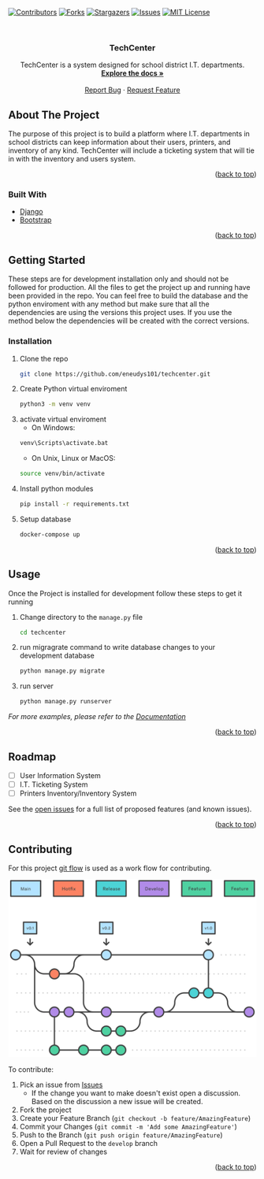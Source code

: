 <div id="top"></div>

[![Contributors][contributors-shield]][contributors-url]
[![Forks][forks-shield]][forks-url]
[![Stargazers][stars-shield]][stars-url]
[![Issues][issues-shield]][issues-url]
[![MIT License][license-shield]][license-url]

<br />
<div align="center">

<h3 align="center">TechCenter</h3>

  <p align="center">
    TechCenter is a system designed for school district I.T. departments.
    <br />
    <a href="https://github.com/eneudys101/techcenter-2.0"><strong>Explore the docs »</strong></a>
    <br />
    <br />
    <a href="https://github.com/eneudys101/techcenter-2.0/issues">Report Bug</a>
    ·
    <a href="https://github.com/eneudys101/techcenter-2.0/issues">Request Feature</a>
  </p>
</div>


<!-- ABOUT THE PROJECT -->
## About The Project

The purpose of this project is to build a platform where I.T. departments in school districts can keep information about their users, printers, and inventory of any kind. TechCenter will include a ticketing system that will tie in with the inventory and users system.

<p align="right">(<a href="#top">back to top</a>)</p>



### Built With

* [Django](https://www.djangoproject.com)
* [Bootstrap](https://getbootstrap.com)

<p align="right">(<a href="#top">back to top</a>)</p>



<!-- GETTING STARTED -->
## Getting Started
These steps are for development installation only and should not be followed for production.
All the files to get the project up and running have been provided in the repo. You can feel free to build the database and the python enviroment with any method but make sure that all the dependencies are using the versions this project uses. If you use the method below the dependencies will be created with the correct versions.

### Installation

1. Clone the repo
   ```sh
   git clone https://github.com/eneudys101/techcenter.git
   ```
2. Create Python virtual enviroment 
   ```sh
   python3 -m venv venv
   ```
3. activate virtual enviroment 
   - On Windows:
   ```sh
   venv\Scripts\activate.bat
   ```
   - On Unix, Linux or MacOS:
   ```sh
   source venv/bin/activate
   ```
4. Install python modules
   ```sh
   pip install -r requirements.txt
   ```
5. Setup database
   ```sh
   docker-compose up
   ```
<p align="right">(<a href="#top">back to top</a>)</p>



<!-- USAGE EXAMPLES -->
## Usage

Once the Project is installed for development follow these steps to get it running

1. Change directory to the `manage.py` file
   ```sh
   cd techcenter
   ```
2. run migragrate command to write database changes to your development database
   ```sh
   python manage.py migrate
   ```
3. run server
   ```sh
   python manage.py runserver
   ```
   
_For more examples, please refer to the [Documentation](https://example.com)_

<p align="right">(<a href="#top">back to top</a>)</p>



<!-- ROADMAP -->
## Roadmap

- [ ] User Information System
- [ ] I.T. Ticketing System
- [ ] Printers Inventory/Inventory System

See the [open issues](https://github.com/eneudys101/techcenter/issues) for a full list of proposed features (and known issues).

<p align="right">(<a href="#top">back to top</a>)</p>



<!-- CONTRIBUTING -->
## Contributing
For this project [git flow](https://www.atlassian.com/git/tutorials/comparing-workflows/gitflow-workflow) is used as a work flow for contributing.

![git-flow]

To contribute:

1. Pick an issue from [Issues][issues-url] 
   - If the change you want to make doesn't exist open a discussion. Based on the discussion a new issue will be created.
2. Fork the project
3. Create your Feature Branch (`git checkout -b feature/AmazingFeature`)
4. Commit your Changes (`git commit -m 'Add some AmazingFeature'`)
5. Push to the Branch (`git push origin feature/AmazingFeature`)
6. Open a Pull Request to the `develop` branch
7. Wait for review of changes

<p align="right">(<a href="#top">back to top</a>)</p>


[git-flow]: images/git_flow.svg
[contributors-shield]: https://img.shields.io/github/contributors/eneudys101/techcenter.svg?style=for-the-badge
[contributors-url]: https://github.com/eneudys101/techcenter/graphs/contributors
[forks-shield]: https://img.shields.io/github/forks/eneudys101/techcenter.svg?style=for-the-badge
[forks-url]: https://github.com/eneudys101/techcenter/network/members
[stars-shield]: https://img.shields.io/github/stars/eneudys101/techcenter.svg?style=for-the-badge
[stars-url]: https://github.com/eneudys101/techcenter/stargazers
[issues-shield]: https://img.shields.io/github/issues/eneudys101/techcenter.svg?style=for-the-badge
[issues-url]: https://github.com/eneudys101/techcenter/issues
[license-shield]: https://img.shields.io/github/license/eneudys101/techcenter.svg?style=for-the-badge
[license-url]: https://github.com/eneudys101/techcenter/LICENSE
